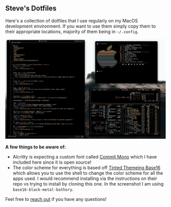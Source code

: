 ## Steve's Dotfiles

Here's a collection of dotfiles that I use regularly on my MacOS development environment. If you want to use them simply copy them to their appropriate locations, majority of them being in `~/.config`.

![screenshot](https://github.com/stevedylandev/dotfiles/blob/5230b7f924e3bb30ef477d99af6bc2f41cd7bce6/assets/screenshot.png)

**A few things to be aware of:**

- Alcritty is expecting a custom font called [Commit Mono](https://commitmono.com/) which I have included here since it is open source!
- The color scheme for everything is based off [Tinted Themeing Base16](https://github.com/tinted-theming/base16-shell) which allows you to use the shell to change the color scheme for all the apps used. I would recommend installing via the instructions on their repo vs trying to install by cloning this one. In the screenshot I am using `base16-black-metal-bathory`.

Feel free to [reach out](mailto:hello@stevedylan.dev) if you have any questions!
